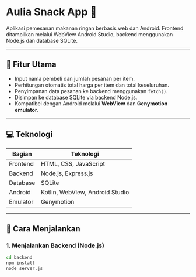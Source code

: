 # Aulia Snack App 🍱

Aplikasi pemesanan makanan ringan berbasis web dan Android. Frontend ditampilkan melalui WebView Android Studio, backend menggunakan Node.js dan database SQLite.

---

## 🎯 Fitur Utama

- Input nama pembeli dan jumlah pesanan per item.
- Perhitungan otomatis total harga per item dan total keseluruhan.
- Penyimpanan data pesanan ke backend menggunakan `fetch()`.
- Disimpan ke database SQLite via backend Node.js.
- Kompatibel dengan Android melalui **WebView** dan **Genymotion emulator**.

---

## 💻 Teknologi

| Bagian     | Teknologi                        |
|------------|----------------------------------|
| Frontend   | HTML, CSS, JavaScript            |
| Backend    | Node.js, Express.js              |
| Database   | SQLite                           |
| Android    | Kotlin, WebView, Android Studio  |
| Emulator   | Genymotion                       |

---

## 🚀 Cara Menjalankan

### 1. Menjalankan Backend (Node.js)

```bash
cd backend
npm install
node server.js

